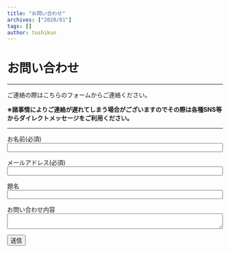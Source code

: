 ```yaml
---
title: "お問い合わせ"
archives: ["2020/01"]
tags: []
author: toshikun
---
```

# お問い合わせ
***
ご連絡の際はこちらのフォームからご連絡ください。

**※諸事情によりご連絡が遅れてしまう場合がございますのでその際は各種SNS等からダイレクトメッセージをご利用ください。**
***
<form name="contact" method="POST" action="/page/success" data-netlify="true">
  <p>
    <label>お名前(必須)<br>
    <input type="text" name="name" style="width:100%" required/></label>
  <p>
    <label>メールアドレス(必須)<br>
    <input type="email" name="email" style="width:100%" required/></label>
  </p>
  <p>
    <label>題名<br>
    <input type="text" name="title" style="width:100%" /></label>   
  </p>
  <p>
    <label>お問い合わせ内容<br>
    <textarea name="message" cols="52" style="width:100%" /></textarea></label>
  </p>
  <p>
    <button type="submit">送信</button>
  </p>
</form>
